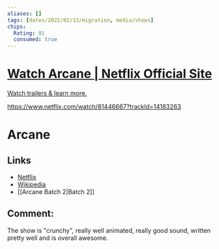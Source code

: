 ```yaml
---
aliases: []
tags: [dates/2022/02/13/migration, media/shows]
chips:
  Rating: 91
  consumed: true
---
```




<div class="rich-link-card-container"><a class="rich-link-card" href="https://www.netflix.com/watch/81446667?trackId=14183263" target="_blank">
	<div class="rich-link-image-container">
		<div class="rich-link-image" style="background-image: url('https://occ-0-769-768.1.nflxso.net/dnm/api/v6/U6_eu_lw5TPOkLCYXBHQsUANDp0/AAAABWiz2QNaiC4pMM8J-uWx6IgnT_1SJrbbdRycS0kRYaH-i1yiIg_ew7wZHuKZ0AfrRSK1PSh9.png')">
	</div>
	</div>
	<div class="rich-link-card-text">
		<h1 class="rich-link-card-title">Watch Arcane | Netflix Official Site</h1>
		<p class="rich-link-card-description">
		Watch trailers & learn more.
		</p>
		<p class="rich-link-href">
		https://www.netflix.com/watch/81446667?trackId=14183263
		</p>
	</div>
</a></div>


# Arcane
## Links
- [Netflix](https://www.netflix.com/watch/81446667?trackId=14183263)   
- [Wikipedia](https://en.wikipedia.org/wiki/Arcane_(TV_series))
- [[Arcane Batch 2|Batch 2]]
## Comment:
  The show is "crunchy", really well animated, really good sound, written pretty well and is overall awesome. 